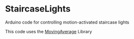 # StaircaseLights
Arduino code for controlling motion-activated staircase lights

This code uses the [MovingAverage](https://github.com/pilotak/MovingAverage) Library
